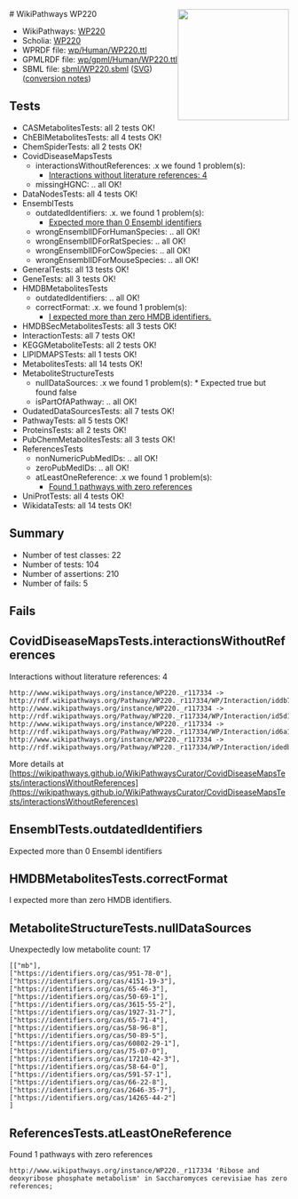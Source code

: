 <img style="float: right; width: 200px" src="../logo.png" />
# WikiPathways WP220

* WikiPathways: [WP220](https://identifiers.org/wikipathways:WP220)
* Scholia: [WP220](https://scholia.toolforge.org/wikipathways/WP220)
* WPRDF file: [wp/Human/WP220.ttl](../wp/Human/WP220.ttl)
* GPMLRDF file: [wp/gpml/Human/WP220.ttl](../wp/gpml/Human/WP220.ttl)
* SBML file: [sbml/WP220.sbml](../sbml/WP220.sbml) ([SVG](../sbml/WP220.svg)) ([conversion notes](../sbml/WP220.txt))

## Tests
* CASMetabolitesTests: all 2 tests OK!
* ChEBIMetabolitesTests: all 4 tests OK!
* ChemSpiderTests: all 2 tests OK!
* CovidDiseaseMapsTests
    * interactionsWithoutReferences: .x we found 1 problem(s):
        * [Interactions without literature references: 4](#2e295932)
    * missingHGNC: .. all OK!
* DataNodesTests: all 4 tests OK!
* EnsemblTests
    * outdatedIdentifiers: .x. we found 1 problem(s):
        * [Expected more than 0 Ensembl identifiers](#f44398b7)
    * wrongEnsemblIDForHumanSpecies: .. all OK!
    * wrongEnsemblIDForRatSpecies: .. all OK!
    * wrongEnsemblIDForCowSpecies: .. all OK!
    * wrongEnsemblIDForMouseSpecies: .. all OK!
* GeneralTests: all 13 tests OK!
* GeneTests: all 3 tests OK!
* HMDBMetabolitesTests
    * outdatedIdentifiers: .. all OK!
    * correctFormat: .x. we found 1 problem(s):
        * [I expected more than zero HMDB identifiers.](#ad154c1e)
* HMDBSecMetabolitesTests: all 3 tests OK!
* InteractionTests: all 7 tests OK!
* KEGGMetaboliteTests: all 2 tests OK!
* LIPIDMAPSTests: all 1 tests OK!
* MetabolitesTests: all 14 tests OK!
* MetaboliteStructureTests
    * nullDataSources: .x we found 1 problem(s):
            * Expected true but found false
    * isPartOfAPathway: .. all OK!
* OudatedDataSourcesTests: all 7 tests OK!
* PathwayTests: all 5 tests OK!
* ProteinsTests: all 2 tests OK!
* PubChemMetabolitesTests: all 3 tests OK!
* ReferencesTests
    * nonNumericPubMedIDs: .. all OK!
    * zeroPubMedIDs: .. all OK!
    * atLeastOneReference: .x we found 1 problem(s):
        * [Found 1 pathways with zero references](#35eb778e)
* UniProtTests: all 4 tests OK!
* WikidataTests: all 14 tests OK!


## Summary

* Number of test classes: 22
* Number of tests: 104
* Number of assertions: 210
* Number of fails: 5

## Fails

<a name="2e295932" />

## CovidDiseaseMapsTests.interactionsWithoutReferences

Interactions without literature references: 4
```
http://www.wikipathways.org/instance/WP220._r117334 -> http://rdf.wikipathways.org/Pathway/WP220._r117334/WP/Interaction/iddb74fb26
http://www.wikipathways.org/instance/WP220._r117334 -> http://rdf.wikipathways.org/Pathway/WP220._r117334/WP/Interaction/id5d18d2c9
http://www.wikipathways.org/instance/WP220._r117334 -> http://rdf.wikipathways.org/Pathway/WP220._r117334/WP/Interaction/id6a19b8dd
http://www.wikipathways.org/instance/WP220._r117334 -> http://rdf.wikipathways.org/Pathway/WP220._r117334/WP/Interaction/idedb0ee99
```

More details at [https://wikipathways.github.io/WikiPathwaysCurator/CovidDiseaseMapsTests/interactionsWithoutReferences](https://wikipathways.github.io/WikiPathwaysCurator/CovidDiseaseMapsTests/interactionsWithoutReferences)

<a name="f44398b7" />

## EnsemblTests.outdatedIdentifiers

Expected more than 0 Ensembl identifiers
<a name="ad154c1e" />

## HMDBMetabolitesTests.correctFormat

I expected more than zero HMDB identifiers.
<a name="91904190" />

## MetaboliteStructureTests.nullDataSources

Unexpectedly low metabolite count: 17
```
[["mb"],
["https://identifiers.org/cas/951-78-0"],
["https://identifiers.org/cas/4151-19-3"],
["https://identifiers.org/cas/65-46-3"],
["https://identifiers.org/cas/50-69-1"],
["https://identifiers.org/cas/3615-55-2"],
["https://identifiers.org/cas/1927-31-7"],
["https://identifiers.org/cas/65-71-4"],
["https://identifiers.org/cas/58-96-8"],
["https://identifiers.org/cas/50-89-5"],
["https://identifiers.org/cas/60802-29-1"],
["https://identifiers.org/cas/75-07-0"],
["https://identifiers.org/cas/17210-42-3"],
["https://identifiers.org/cas/58-64-0"],
["https://identifiers.org/cas/591-57-1"],
["https://identifiers.org/cas/66-22-8"],
["https://identifiers.org/cas/2646-35-7"],
["https://identifiers.org/cas/14265-44-2"]
]
```

<a name="35eb778e" />

## ReferencesTests.atLeastOneReference

Found 1 pathways with zero references
```
http://www.wikipathways.org/instance/WP220._r117334 'Ribose and deoxyribose phosphate metabolism' in Saccharomyces cerevisiae has zero references; 
```

